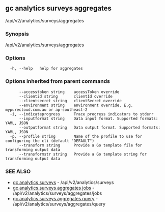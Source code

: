 ## gc analytics surveys aggregates

/api/v2/analytics/surveys/aggregates

### Synopsis

/api/v2/analytics/surveys/aggregates

### Options

```
  -h, --help   help for aggregates
```

### Options inherited from parent commands

```
      --accesstoken string    accessToken override
      --clientid string       clientId override
      --clientsecret string   clientSecret override
      --environment string    environment override. E.g. mypurecloud.com.au or ap-southeast-2
  -i, --indicateprogress      Trace progress indicators to stderr
      --inputformat string    Data input format. Supported formats: YAML, JSON
      --outputformat string   Data output format. Supported formats: YAML, JSON
  -p, --profile string        Name of the profile to use for configuring the cli (default "DEFAULT")
      --transform string      Provide a Go template file for transforming output data
      --transformstr string   Provide a Go template string for transforming output data
```

### SEE ALSO

* [gc analytics surveys](gc_analytics_surveys.html)	 - /api/v2/analytics/surveys
* [gc analytics surveys aggregates jobs](gc_analytics_surveys_aggregates_jobs.html)	 - /api/v2/analytics/surveys/aggregates/jobs
* [gc analytics surveys aggregates query](gc_analytics_surveys_aggregates_query.html)	 - /api/v2/analytics/surveys/aggregates/query


